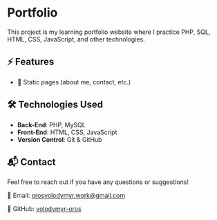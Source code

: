 # Portfolio

This project is my learning portfolio website where I practice PHP, SQL, HTML, CSS, JavaScript, and other technologies.

## ⚡ Features

- 📄 Static pages (about me, contact, etc.)

## 🛠️ Technologies Used

- **Back-End**: PHP, MySQL  
- **Front-End**: HTML, CSS, JavaScript  
- **Version Control**: Git & GitHub  

## 📬 Contact

Feel free to reach out if you have any questions or suggestions!

📧 Email: [orosvolodymyr.work@gmail.com](mailto:orosvolodymyr.work@gmail.com)

📌 GitHub: [volodymyr-oros](https://github.com/volodymyr-oros)